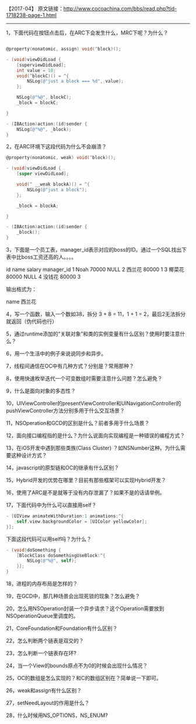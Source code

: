 
【2017-04】
原文链接：http://www.cocoachina.com/bbs/read.php?tid-1718238-page-1.html

---
1，下面代码在按钮点击后，在ARC下会发生什么，MRC下呢？为什么？

```objectivec

@property(nonatomic, assign) void(^block)();

- (void)viewDidLoad {
    [superviewDidLoad];
    int value = 10;
    void(^blockC)() = ^{
        NSLog(@"just a block === %d", value);
    };

    NSLog(@"%@", blockC);
    _block = blockC;

}

- (IBAction)action:(id)sender {
    NSLog(@"%@", _block);
}
```


2，在ARC环境下这段代码为什么不会崩溃？



```objectivec
@property(nonatomic, weak) void(^block)();

- (void)viewDidLoad {
    [super viewDidLoad];

    void(^ __weak blockA)() = ^{
        NSLog(@"just a block");
    };

    _block = blockA;

}

- (IBAction)action:(id)sender {
    _block();
}


```



3，下面是一个员工表，manager_id表示对应的boss的ID。通过一个SQL找出下表中比boss工资还高的人。。。。
> 
id    name    salary    manager_id
1    Noah    70000    NULL
2    西兰花    80000    1
3    椰菜花    80000    NULL
4    没钱花    80000    3

输出格式为：

name
西兰花

4，写一个函数，输入一个数如38，拆分 3 + 8 = 11，1 + 1 = 2，最后2无法拆分就返回（伪代码也行）

5，通过runtime添加的“关联对象”和类的实例变量有什么区别？使用时要注意什么？

6，用一个生活中的例子来说说同步和异步。

7，线程间通信在OC中有几种方式？分别是？常用那种？

8，使用快速枚举迭代一个可变数组时需要注意什么问题？怎么避免？

9，什么是面向对象的多态性？

10，UIViewController的presentViewController和UINavigationController的pushViewController方法分别多用于什么交互场景？

11，NSOperation和GCD的区别是什么？前者多用于什么场景？

12，面向接口编程指的是什么？为什么说面向实现编程是一种错误的编程方式？

13，在iOS开发中遇到那些类族(Class Cluster) ？如NSNumber这种。为什么需要这种设计方式？

14，javascript的原型链和OC的继承有什么区别？

15，Hybrid开发的优势在哪里？目前有那些框架可以实现Hybrid开发？

16，使用了ARC是不是就等于没有内存泄漏了？如果不是的话请举例。

17，下面代码中为什么可以直接用self？
```objectivec
- [UIView animateWithDuration:1 animations:^{
    self.view.backgroundColor = [UIColor yellowColor];
}];
```
下面这段代码可以用self吗？为什么？
```objectivec
- (void)doSomething {
    [BlockClass doSomethingUseBlock:^{
        NSLog(@"%@", self);
    }];
}
```
18，进程的内存布局是怎样的？

19，在GCD中，那几种场景会出现死锁的现象？怎么避免？

20，怎么用NSOperation封装一个异步请求？这个Operation需要放到NSOperationQueue里调度的。

21，CoreFoundation和Foundation有什么区别？

22，怎么判断两个链表是双交的？

23，怎么判断一个链表存在环?

24，当一个View的bounds原点不为0的时候会出现什么情况？

25，OC的数组是怎么实现的？和C的数组区别在？简单说一下即可。

26，weak和assign有什么区别？

27，setNeedLayout的作用是什么？

28，什么时候用NS_OPTIONS，NS_ENUM?



